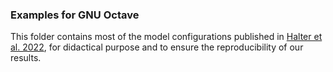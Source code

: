 ### Examples for GNU Octave

This folder contains most of the model configurations published in [Halter et al. 2022](https://doi.org/10.1016/j.jsg.2022.104617), for didactical purpose and to ensure the reproducibility of our results.
